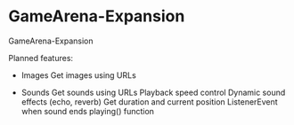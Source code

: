 # GameArena-Expansion
GameArena-Expansion

Planned features:
- Images
Get images using URLs

- Sounds
Get sounds using URLs
Playback speed control
Dynamic sound effects (echo, reverb)
Get duration and current position
ListenerEvent when sound ends
playing() function